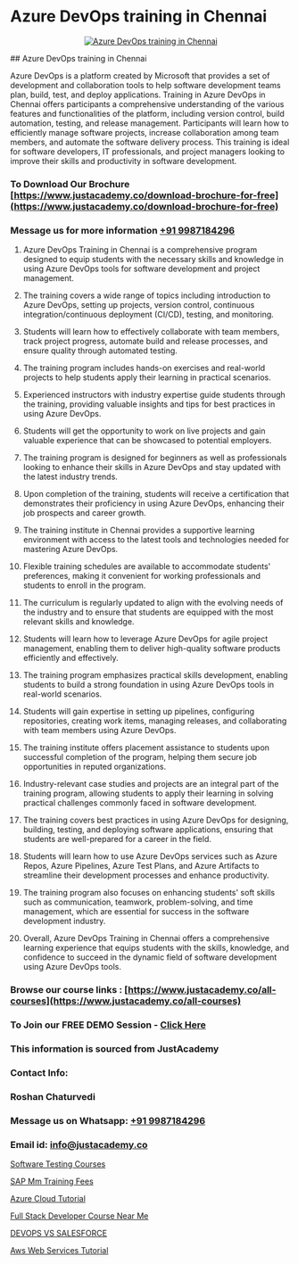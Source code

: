 # Azure DevOps training in Chennai

<p align="center">
  <a href="https://justacademy.co/program-detail/software-testing">
    <img src="https://justacademy.co/storage2/program_images/1704700438.webp" alt="Azure DevOps training in Chennai">
  </a>
</p>
## Azure DevOps training in Chennai

Azure DevOps is a platform created by Microsoft that provides a set of development and collaboration tools to help software development teams plan, build, test, and deploy applications. Training in Azure DevOps in Chennai offers participants a comprehensive understanding of the various features and functionalities of the platform, including version control, build automation, testing, and release management. Participants will learn how to efficiently manage software projects, increase collaboration among team members, and automate the software delivery process. This training is ideal for software developers, IT professionals, and project managers looking to improve their skills and productivity in software development.
### To Download Our Brochure [https://www.justacademy.co/download-brochure-for-free](https://www.justacademy.co/download-brochure-for-free)
### Message us for more information [+91 9987184296](https://api.whatsapp.com/send?phone=919987184296)
1) Azure DevOps Training in Chennai is a comprehensive program designed to equip students with the necessary skills and knowledge in using Azure DevOps tools for software development and project management.

2) The training covers a wide range of topics including introduction to Azure DevOps, setting up projects, version control, continuous integration/continuous deployment (CI/CD), testing, and monitoring.

3) Students will learn how to effectively collaborate with team members, track project progress, automate build and release processes, and ensure quality through automated testing.

4) The training program includes hands-on exercises and real-world projects to help students apply their learning in practical scenarios.

5) Experienced instructors with industry expertise guide students through the training, providing valuable insights and tips for best practices in using Azure DevOps.

6) Students will get the opportunity to work on live projects and gain valuable experience that can be showcased to potential employers.

7) The training program is designed for beginners as well as professionals looking to enhance their skills in Azure DevOps and stay updated with the latest industry trends.

8) Upon completion of the training, students will receive a certification that demonstrates their proficiency in using Azure DevOps, enhancing their job prospects and career growth.

9) The training institute in Chennai provides a supportive learning environment with access to the latest tools and technologies needed for mastering Azure DevOps.

10) Flexible training schedules are available to accommodate students' preferences, making it convenient for working professionals and students to enroll in the program.

11) The curriculum is regularly updated to align with the evolving needs of the industry and to ensure that students are equipped with the most relevant skills and knowledge.

12) Students will learn how to leverage Azure DevOps for agile project management, enabling them to deliver high-quality software products efficiently and effectively.

13) The training program emphasizes practical skills development, enabling students to build a strong foundation in using Azure DevOps tools in real-world scenarios.

14) Students will gain expertise in setting up pipelines, configuring repositories, creating work items, managing releases, and collaborating with team members using Azure DevOps.

15) The training institute offers placement assistance to students upon successful completion of the program, helping them secure job opportunities in reputed organizations.

16) Industry-relevant case studies and projects are an integral part of the training program, allowing students to apply their learning in solving practical challenges commonly faced in software development.

17) The training covers best practices in using Azure DevOps for designing, building, testing, and deploying software applications, ensuring that students are well-prepared for a career in the field.

18) Students will learn how to use Azure DevOps services such as Azure Repos, Azure Pipelines, Azure Test Plans, and Azure Artifacts to streamline their development processes and enhance productivity.

19) The training program also focuses on enhancing students' soft skills such as communication, teamwork, problem-solving, and time management, which are essential for success in the software development industry.

20) Overall, Azure DevOps Training in Chennai offers a comprehensive learning experience that equips students with the skills, knowledge, and confidence to succeed in the dynamic field of software development using Azure DevOps tools.

### Browse our course links : [https://www.justacademy.co/all-courses](https://www.justacademy.co/all-courses) 
### To Join our FREE DEMO Session - [Click Here](https://www.justacademy.co/register-for-course-demo)


### This information is sourced from JustAcademy
### Contact Info:
### Roshan Chaturvedi
### Message us on Whatsapp: [+91 9987184296](https://api.whatsapp.com/send?phone=919987184296)
### Email id: [info@justacademy.co](mailto:info@justacademy.co)
                
[Software Testing Courses](https://www.linkedin.com/pulse/software-testing-courses-justacademy-coimbatore-kl9ne?trackingId=s2bBeEXDJJyRzv4a4Q4g0Q%3D%3D&lipi=urn%3Ali%3Apage%3Ad_flagship3_company_admin%3By22MVqO%2BQeqrnkw6fmQaIA%3D%3D)

[SAP Mm Training Fees](https://www.linkedin.com/pulse/sap-mm-training-fees-justacademy-bay-area-qgqnf/)

[Azure Cloud Tutorial](https://medium.com/@negishivu99/azure-cloud-tutorial-4d4854439990)

[Full Stack Developer Course Near Me](https://medium.com/@mahi3106/full-stack-developer-course-near-me-21563bdfd0f5)

[DEVOPS VS SALESFORCE](https://justacademyin.github.io/justacademy/devops-vs-salesforce)

[Aws Web Services Tutorial](https://justacademyin.github.io/justacademy/aws-web-services-tutorial)

